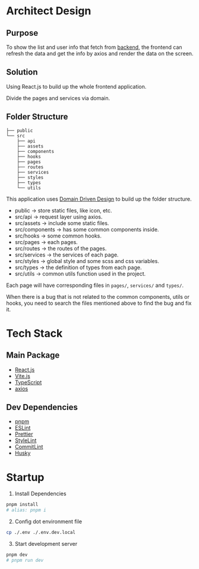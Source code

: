 # Architect Design

## Purpose

To show the list and user info that fetch from [backend](https://github.com/justcodebryan/jianshu-server), the frontend can refresh the data and get the info by axios and render the data on the screen.

## Solution

Using React.js to build up the whole frontend application.

Divide the pages and services via domain.

## Folder Structure

```
├── public
└── src
    ├── api
    ├── assets
    ├── components
    ├── hooks
    ├── pages
    ├── routes
    ├── services
    ├── styles
    ├── types
    └── utils
```

This application uses [Domain Driven Design](https://en.wikipedia.org/wiki/Domain-driven_design) to build up the folder structure.

- public -> store static files, like icon, etc.
- src/api -> request layer using axios.
- src/assets -> include some static files.
- src/components -> has some common components inside.
- src/hooks -> some common hooks.
- src/pages -> each pages.
- src/routes -> the routes of the pages.
- src/services -> the services of each page.
- src/styles -> global style and some scss and css variables.
- src/types -> the definition of types from each page.
- src/utils -> common utils function used in the project.

Each page will have corresponding files in `pages/`, `services/` and `types/`.

When there is a bug that is not related to the common components, utils or hooks, you need to search the files mentioned above to find the bug and fix it.

# Tech Stack

## Main Package

- [React.js](https://reactjs.org/)
- [Vite.js](https://vitejs.dev/)
- [TypeScript](https://www.typescriptlang.org/)
- [axios](https://axios-http.com/)

## Dev Dependencies

- [pnpm](https://pnpm.io/)
- [ESLint](https://eslint.org/)
- [Prettier](https://prettier.io/)
- [StyleLint](https://stylelint.io/)
- [CommitLint](https://commitlint.js.org/)
- [Husky](https://typicode.github.io/husky/)

# Startup

1. Install Dependencies

```bash
pnpm install
# alias: pnpm i
```

2. Config dot environment file

```bash
cp ./.env ./.env.dev.local
```

3. Start development server

```bash
pnpm dev
# pnpm run dev
```
